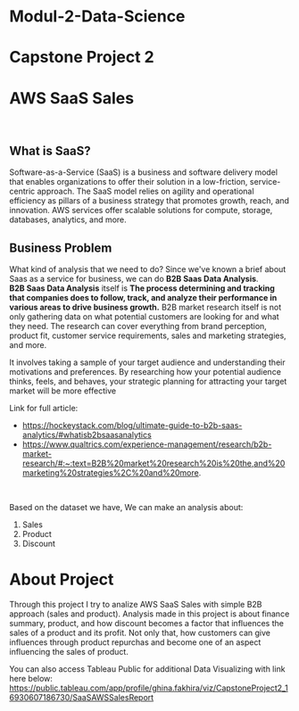 # Modul-2-Data-Science

# **Capstone Project 2**

# **AWS SaaS Sales**
<br>

## **What is SaaS?**
Software-as-a-Service (SaaS) is a business and software delivery model that enables organizations to offer their solution in a low-friction, service-centric approach. The SaaS model relies on agility and operational efficiency as pillars of a business strategy that promotes growth, reach, and innovation. AWS services offer scalable solutions for compute, storage, databases, analytics, and more.
<br>

## **Business Problem**
What kind of analysis that we need to do?
Since we've known a brief about Saas as a service for business, we can do **B2B Saas Data Analysis**.<br>
**B2B Saas Data Analysis** itself is **The process determining and tracking that companies does to follow, track, and analyze their performance in various areas to drive business growth.** B2B market research itself is not only gathering data on what potential customers are looking for and what they need. The research can cover everything from brand perception, product fit, customer service requirements, sales and marketing strategies, and more.

It involves taking a sample of your target audience and understanding their motivations and preferences. By researching how your potential audience thinks, feels, and behaves, your strategic planning for attracting your target market will be more effective

Link for full article:

- https://hockeystack.com/blog/ultimate-guide-to-b2b-saas-analytics/#whatisb2bsaasanalytics
- https://www.qualtrics.com/experience-management/research/b2b-market-research/#:~:text=B2B%20market%20research%20is%20the,and%20marketing%20strategies%2C%20and%20more. 
<br>

Based on the dataset we have, We can make an analysis about:
<br>

1. Sales 
3. Product
5. Discount


# About Project
Through this project I try to analize AWS SaaS Sales with simple B2B approach (sales and product). Analysis made in this project is about finance summary, product, and how discount becomes a factor that influences the sales of a product and its profit. Not only that, how customers can give influences through product repurchas and become one of an aspect influencing the sales of product.

You can also access Tableau Public for additional Data Visualizing with link here below:
https://public.tableau.com/app/profile/ghina.fakhira/viz/CapstoneProject2_16930607186730/SaaSAWSSalesReport 
